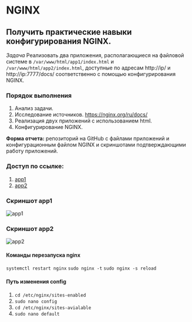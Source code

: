 # NGINX
## Получить практические навыки конфигурирования NGINX.

*Задача* Реализовать два приложения, располагающиеся на файловой системе в `/var/www/html/app1/index.html` и `/var/www/html/app2/index.html`, доступные по адресам http://ip/ и http://ip:7777/docs/ соответственно с помощью конфигурирования NGINX.

### Порядок выполнения
1. Анализ задачи.
2. Исследование источников.
https://nginx.org/ru/docs/
3. Реализация двух приложений с использованием html.
4. Конфигурирование NGINX.

**Форма отчета:** репозиторий на GitHub с файлами приложений и конфигурационным файлом NGINX и скриншотами подтверждающими работу приложений.

### Доступ по ссылке:
1. [app1](http://143.198.70.213/)
2. [app2](http://143.198.70.213:7777/docs/)

### Скриншот app1
![app1](https://user-images.githubusercontent.com/91362737/175779183-a968079f-504b-4ef9-96d9-cde8f5c5fa23.png)

### Скриншот app2
![app2](https://user-images.githubusercontent.com/91362737/175779188-0deb5ade-00b6-4f86-bb11-ed197a91c9a0.png)

#### Команды перезапуска nginx
`systemctl restart nginx`
`sudo nginx -t`
`sudo nginx -s reload`

#### Путь изменения config
1. `cd /etc/nginx/sites-enabled`
2. `sudo nano config`
3. `cd /etc/nginx/sites-avialable`
4. `sudo nano default`
